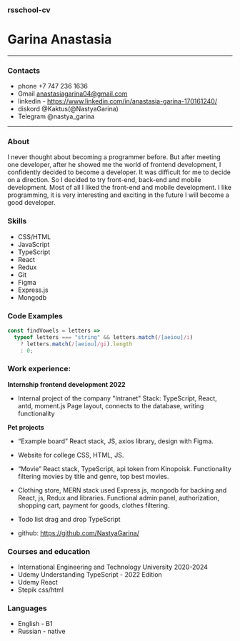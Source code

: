 ### rsschool-cv

# Garina Anastasia

---

### Contacts
- phone +7 747 236 1636
- Gmail anastasiagarina04@gmail.com
- linkedin - <https://www.linkedin.com/in/anastasia-garina-170161240/>
- diskord @Kaktus(@NastyaGarina)
- Telegram @nastya_garina

---

### About

I never thought about becoming a programmer before. But after meeting one developer, after he showed me the world of frontend development, I confidently decided to become a developer. It was difficult for me to decide on a direction. So I decided to try front-end, back-end and mobile development. Most of all I liked the front-end and mobile development. I like programming, it is very interesting and exciting in the future I will become a good developer.

### Skills

- CSS/HTML
- JavaScript 
- TypeScript
- React 
- Redux
- Git
- Figma
- Express.js
- Mongodb


### Code Examples

```js
const findVowels = letters =>
  typeof letters === "string" && letters.match(/[aeiou]/i)
    ? letters.match(/[aeiou]/gi).length
    : 0;
```

### Work experience:

**Internship frontend development 2022**
- Internal project of the company "Intranet"
Stack: TypeScript, React, antd, moment.js
Page layout, connects to the database, writing functionality

**Pet projects**
- “Example board” React stack, JS, axios library, design with Figma.
- Website for college CSS, HTML, JS.
- “Movie” React stack, TypeScript, api token from Kinopoisk. Functionality filtering movies by title and genre, top best movies.
- Clothing store, MERN stack used Express.js, mongodb for backing and React, js, Redux and libraries. Functional admin panel, authorization, shopping cart, payment for goods, clothes filtering.
- Todo list drag and drop TypeScript

- github: <https://github.com/NastyaGarina/>

### Courses and education

- International Engineering and Technology University 2020-2024
- Udemy Understanding TypeScript - 2022 Edition
- Udemy React
- Stepik css/html

### Languages

- English - B1
- Russian - native
